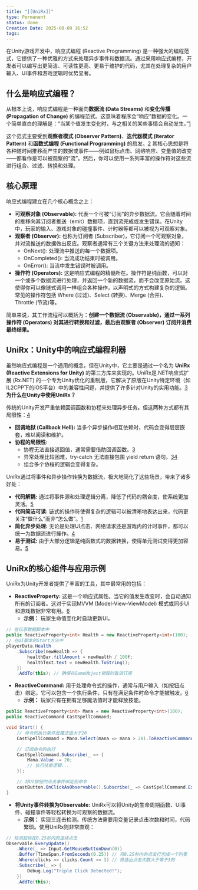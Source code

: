 ```yaml
---
title: "[[UniRx]]"
type: Permanent
status: done
Creation Date: 2025-08-09 16:52
tags:
---
```

在Unity游戏开发中，响应式编程 (Reactive Programming) 是一种强大的编程范式，它提供了一种优雅的方式来处理异步事件和数据流。通过采用响应式编程，开发者可以编写出更简洁、可读性更高、更易于维护的代码，尤其在处理复杂的用户输入、UI事件和游戏逻辑时优势显著。

## 什么是响应式编程？

从根本上说，响应式编程是一种面向**数据流 (Data Streams)** 和**变化传播 (Propagation of Change)** 的编程范式。这意味着程序会“响应”数据的变化。一个简单直白的理解是：“当某个值发生变化时，与之相关的某些事情会自动发生。”[1](https://www.google.com/url?sa=E&q=https%3A%2F%2Fvertexaisearch.cloud.google.com%2Fgrounding-api-redirect%2FAUZIYQHU9kq0S5z7PXe99lsDsRqfZln6Zb5QfUrR_SKzr97zcX6zUnKG_Hedht5wJ6GKKBWid_nhFHO30YOkS_z5hGuqSpG8GwDpP9ULo4ZVA-FSP5f4m_2GnyuCC0yCrG8hC9U4yZlCqfymdG1Nc8d8ejGeewiK9l4ivOxRC0MCTsO0e04vNYUGLHmsZsyRsFjTMx0_-C0%3D)

这个范式主要受到**观察者模式 (Observer Pattern)**、**迭代器模式 (Iterator Pattern)** 和**函数式编程 (Functional Programming)** 的启发。[2](https://www.google.com/url?sa=E&q=https%3A%2F%2Fvertexaisearch.cloud.google.com%2Fgrounding-api-redirect%2FAUZIYQHRQj26OW7HxyBibVQBcQ2sFo0Z58IMwX6eG4mQv34sYSOpADK4dtPTNKb8MusjvtE5jiEvPV_uZ1qSUJU7hfG0HdbwpEH25ZeTIa_-3nMW-6hLU1CV04qFoLUyfRSd1jgU7Z91GnEbDkabAyEnvV_EuX4T4OFpFP8C2ZDwCXhofiGaXcGd7_s%3D) 其核心思想是将各种随时间推移而产生的数据或事件——例如鼠标点击、网络响应、变量值的改变——都看作是可以被观察的“流”。然后，你可以使用一系列丰富的操作符对这些流进行组合、过滤、转换和处理。

## 核心原理

响应式编程建立在几个核心概念之上：
- **可观察对象 (Observable):** 代表一个可被“订阅”的异步数据流。它会随着时间的推移向其订阅者推送（emit）数据项，直到流完成或发生错误。在Unity中，玩家的输入、游戏对象的碰撞事件、计时器等都可以被视为可观察对象。
- **观察者 (Observer):** 也称为订阅者 (Subscriber)，它订阅一个可观察对象，并对流推送的数据做出反应。观察者通常有三个关键方法来处理流的通知：
    - OnNext(): 处理流中推送的每一个数据项。
    - OnCompleted(): 当流成功结束时被调用。
    - OnError(): 当流中发生错误时被调用。
- **操作符 (Operators):** 这是响应式编程的精髓所在。操作符是纯函数，可以对一个或多个数据流进行处理，并返回一个新的数据流，而不会改变原始流。这使得你可以像链式调用一样组合各种操作，以声明式的方式构建复杂的逻辑。常见的操作符包括 Where (过滤)、Select (转换)、Merge (合并)、Throttle (节流)等。
    

简单来说，其工作流程可以概括为：**创建一个数据流 (Observable)，通过一系列操作符 (Operators) 对其进行转换和过滤，最后由观察者 (Observer) 订阅并消费最终结果。**

## UniRx：Unity中的响应式编程利器

虽然响应式编程是一个通用的概念，但在Unity中，它主要是通过一个名为 **UniRx (Reactive Extensions for Unity)** 的第三方库来实现的。UniRx是.NET响应式扩展 (Rx.NET) 的一个专为Unity优化的重制版，它解决了原版在Unity特定环境（如IL2CPP下的iOS平台）中的兼容性问题，并提供了许多针对Unity的实用功能。[3](https://www.google.com/url?sa=E&q=https%3A%2F%2Fvertexaisearch.cloud.google.com%2Fgrounding-api-redirect%2FAUZIYQGoO165aJwYQj1F2bHS5bL8zqGNeRs__MJEElvQWVM4TUqI3fhvoXGMypePha6sUuQw2xGsDLe97aPU3EwQjQJGUtiybWHy_JWjFFhMpEQTdwxjjDTbOnaXk-pGATcYLb1aQJg%3D) 
**为什么在Unity中使用UniRx？**

传统的Unity开发严重依赖回调函数和协程来处理异步任务。但这两种方式都有其局限性：[4](https://www.google.com/url?sa=E&q=https%3A%2F%2Fvertexaisearch.cloud.google.com%2Fgrounding-api-redirect%2FAUZIYQHPoQia4Q-1g4ojTg19HbetEuH5BQe3lvKxtSvnXCuYGMQlPfCOnCNTzl-kBBoyCMLk5YWz53rhsZeLc7OI6_s5oWieetoYpVX4p7pctXS_FmD3lyxg8erzH2zi6VczxMyJcvF-JHEOrjJN21UT0YJK5XThpFA-oRQyZTjSzQ%3D%3D)
- **回调地狱 (Callback Hell):** 当多个异步操作相互依赖时，代码会变得层层嵌套，难以阅读和维护。
- **协程的局限性:**
    - 协程无法直接返回值，通常需要借助回调函数。[3](https://www.google.com/url?sa=E&q=https%3A%2F%2Fvertexaisearch.cloud.google.com%2Fgrounding-api-redirect%2FAUZIYQGoO165aJwYQj1F2bHS5bL8zqGNeRs__MJEElvQWVM4TUqI3fhvoXGMypePha6sUuQw2xGsDLe97aPU3EwQjQJGUtiybWHy_JWjFFhMpEQTdwxjjDTbOnaXk-pGATcYLb1aQJg%3D)
    - 异常处理比较困难，try-catch 无法直接包围 yield return 语句。[3](https://www.google.com/url?sa=E&q=https%3A%2F%2Fvertexaisearch.cloud.google.com%2Fgrounding-api-redirect%2FAUZIYQGoO165aJwYQj1F2bHS5bL8zqGNeRs__MJEElvQWVM4TUqI3fhvoXGMypePha6sUuQw2xGsDLe97aPU3EwQjQJGUtiybWHy_JWjFFhMpEQTdwxjjDTbOnaXk-pGATcYLb1aQJg%3D)[4](https://www.google.com/url?sa=E&q=https%3A%2F%2Fvertexaisearch.cloud.google.com%2Fgrounding-api-redirect%2FAUZIYQHPoQia4Q-1g4ojTg19HbetEuH5BQe3lvKxtSvnXCuYGMQlPfCOnCNTzl-kBBoyCMLk5YWz53rhsZeLc7OI6_s5oWieetoYpVX4p7pctXS_FmD3lyxg8erzH2zi6VczxMyJcvF-JHEOrjJN21UT0YJK5XThpFA-oRQyZTjSzQ%3D%3D)
    - 组合多个协程的逻辑会变得复杂。
        
UniRx通过将事件和异步操作转换为数据流，极大地简化了这些场景，带来了诸多好处：

- **代码解耦:** 通过将事件源和处理逻辑分离，降低了代码的耦合度，使系统更加灵活。[5](https://www.google.com/url?sa=E&q=https%3A%2F%2Fvertexaisearch.cloud.google.com%2Fgrounding-api-redirect%2FAUZIYQEIxifIpZCiIJGxj6FPiLTnkbOzeyOh3h1gy9odsc5jpjknmJXJ0apxZ3DJKzQxt34omEsDAcZ2j4Y-YbSLOwRtQwIu-v2MTtrGjX51JCAwXSV8DuXcub_f2cTW1hffmKb4XLnRVTpSn0aJeLV1pdlh6fTqAf8W)
- **代码简洁可读:** 链式的操作符使得复杂的逻辑可以被清晰地表达出来，代码更关注“做什么”而非“怎么做”。[1](https://www.google.com/url?sa=E&q=https%3A%2F%2Fvertexaisearch.cloud.google.com%2Fgrounding-api-redirect%2FAUZIYQHU9kq0S5z7PXe99lsDsRqfZln6Zb5QfUrR_SKzr97zcX6zUnKG_Hedht5wJ6GKKBWid_nhFHO30YOkS_z5hGuqSpG8GwDpP9ULo4ZVA-FSP5f4m_2GnyuCC0yCrG8hC9U4yZlCqfymdG1Nc8d8ejGeewiK9l4ivOxRC0MCTsO0e04vNYUGLHmsZsyRsFjTMx0_-C0%3D)
- **简化异步处理:** 无论是处理UI点击、网络请求还是游戏内的计时事件，都可以统一为数据流进行操作。[4](https://www.google.com/url?sa=E&q=https%3A%2F%2Fvertexaisearch.cloud.google.com%2Fgrounding-api-redirect%2FAUZIYQHPoQia4Q-1g4ojTg19HbetEuH5BQe3lvKxtSvnXCuYGMQlPfCOnCNTzl-kBBoyCMLk5YWz53rhsZeLc7OI6_s5oWieetoYpVX4p7pctXS_FmD3lyxg8erzH2zi6VczxMyJcvF-JHEOrjJN21UT0YJK5XThpFA-oRQyZTjSzQ%3D%3D)
- **易于测试:** 由于大部分逻辑是纯函数式的数据转换，使得单元测试变得更加容易。[5](https://www.google.com/url?sa=E&q=https%3A%2F%2Fvertexaisearch.cloud.google.com%2Fgrounding-api-redirect%2FAUZIYQEIxifIpZCiIJGxj6FPiLTnkbOzeyOh3h1gy9odsc5jpjknmJXJ0apxZ3DJKzQxt34omEsDAcZ2j4Y-YbSLOwRtQwIu-v2MTtrGjX51JCAwXSV8DuXcub_f2cTW1hffmKb4XLnRVTpSn0aJeLV1pdlh6fTqAf8W)

## UniRx的核心组件与应用示例

UniRx为Unity开发者提供了丰富的工具，其中最常用的包括：

- **ReactiveProperty:** 这是一个响应式属性。当它的值发生改变时，会自动通知所有的订阅者。这对于实现MVVM (Model-View-ViewModel) 模式或同步UI和游戏数据非常有用。[6](https://www.google.com/url?sa=E&q=https%3A%2F%2Fvertexaisearch.cloud.google.com%2Fgrounding-api-redirect%2FAUZIYQF8_Q8zv0XYW_lGjRaRTR3HCyQyrAt_tyqXDWnOWLhSZvNBgIt0zPgnTNllPaadVTBZn-FTyuvoboUoYzhj9vvMd-PKpO_ETXPwEKkSyEwH2PxY2D6wxm1lzc2MHlkkIGQQutl-vpCQ9fuvjJrjwcZAhrlHzHKaH-H7TxeW3Zo_cxD9PGmwEwbhhfL_CXFBIZyhWN-M9Vz0fvk%3D)
    - **示例：** 玩家生命值变化时自动更新UI。
```csharp
// 在玩家数据脚本中
public ReactiveProperty<int> Health = new ReactiveProperty<int>(100);
// 在UI脚本的Start方法中
playerData.Health
    .Subscribe(newHealth => {
        healthBar.fillAmount = newHealth / 100f;
        healthText.text = newHealth.ToString();
    })
    .AddTo(this); // 确保在GameObject销毁时取消订阅
```
- **ReactiveCommand:** 用于处理命令式的操作，通常与用户输入（如按钮点击）绑定。它可以包含一个执行条件，只有在满足条件时命令才能被触发。[6](https://www.google.com/url?sa=E&q=https%3A%2F%2Fvertexaisearch.cloud.google.com%2Fgrounding-api-redirect%2FAUZIYQF8_Q8zv0XYW_lGjRaRTR3HCyQyrAt_tyqXDWnOWLhSZvNBgIt0zPgnTNllPaadVTBZn-FTyuvoboUoYzhj9vvMd-PKpO_ETXPwEKkSyEwH2PxY2D6wxm1lzc2MHlkkIGQQutl-vpCQ9fuvjJrjwcZAhrlHzHKaH-H7TxeW3Zo_cxD9PGmwEwbhhfL_CXFBIZyhWN-M9Vz0fvk%3D) 
	- **示例：** 玩家只有在拥有足够魔法值时才能释放技能。
```csharp
public ReactiveProperty<int> Mana = new ReactiveProperty<int>(100);
public ReactiveCommand CastSpellCommand;

void Start() {
    // 命令的执行条件是魔法值大于20
    CastSpellCommand = Mana.Select(mana => mana > 20).ToReactiveCommand();

    // 订阅命令的执行
    CastSpellCommand.Subscribe(_ => {
        Mana.Value -= 20;
        // 执行技能逻辑...
    });

    // 将UI按钮的点击事件绑定到命令
    castButton.OnClickAsObservable().Subscribe(_ => CastSpellCommand.Execute());
}
```
- **将Unity事件转换为Observable:** UniRx可以将Unity的生命周期函数、UI事件、碰撞事件等轻松转换为可观察的数据流。
	- **示例：** 实现三连击检测。传统方法需要用变量记录点击次数和时间，代码繁琐。使用UniRx则非常直观：
```csharp
// 检测鼠标在0.25秒内的连续点击
Observable.EveryUpdate()
    .Where(_ => Input.GetMouseButtonDown(0))
    .Buffer(TimeSpan.FromSeconds(0.25)) // 将0.25秒内的点击打包成一个列表
    .Where(clicks => clicks.Count >= 3) // 筛选出点击次数大于等于3的
    .Subscribe(_ => {
        Debug.Log("Triple Click Detected!");
    })
    .AddTo(this);
```